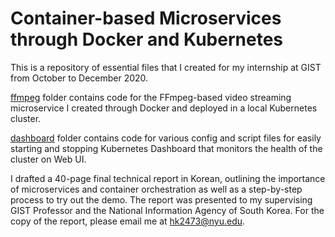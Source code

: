 # Container-based Microservices through Docker and Kubernetes

This is a repository of essential files that I created for my internship at GIST from October to December 2020.

[ffmpeg](https://github.com/briankim113/gist-internship/tree/main/ffmpeg) folder contains code for the FFmpeg-based video streaming microservice I created through Docker and deployed in a local Kubernetes cluster.

[dashboard](https://github.com/briankim113/gist-internship/tree/main/dashboard) folder contains code for various config and script files for easily starting and stopping Kubernetes Dashboard that monitors the health of the cluster on Web UI.

I drafted a 40-page final technical report in Korean, outlining the importance of microservices and container orchestration as well as a step-by-step process to try out the demo.
The report was presented to my supervising GIST Professor and the National Information Agency of South Korea.
For the copy of the report, please email me at hk2473@nyu.edu.
